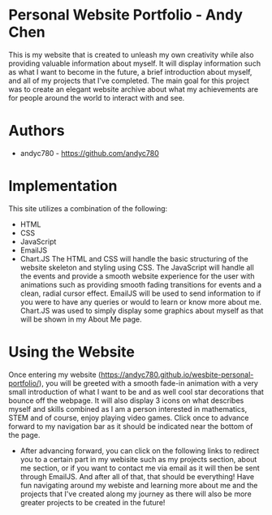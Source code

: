 # Personal Website Portfolio - Andy Chen

This is my website that is created to unleash my own creativity while also providing valuable information about myself. It will display information such as what I want to become in the future, a brief introduction about myself, and all of my projects that I've completed. The main goal for this project was to create an elegant website archive about what my achievements are for people around the world to interact with and see.

# Authors
- andyc780 - https://github.com/andyc780

# Implementation
This site utilizes a combination of the following:
- HTML
- CSS
- JavaScript
- EmailJS
- Chart.JS
The HTML and CSS will handle the basic structuring of the website skeleton and styling using CSS.
The JavaScript will handle all the events and provide a smooth website experience for the user with animations such as providing smooth fading transitions for events and a clean, radial cursor effect.
EmailJS will be used to send information to if you were to have any queries or would to learn or know more about me. Chart.JS was used to simply display some graphics about myself as that will be shown in my About Me page.

# Using the Website
Once entering my website (https://andyc780.github.io/wesbite-personal-portfolio/), you will be greeted with a smooth fade-in animation with a very small introduction of what I want to be and as well cool star decorations that bounce off the webpage. It will also display 3 icons on what describes myself and skills combined as I am a person interested in mathematics, STEM and of course, enjoy playing video games. Click once to advance forward to my navigation bar as it should be indicated near the bottom of the page. 
- After advancing forward, you can click on the following links to redirect you to a certain part in my webisite such as my projects section, about me section, or if you want to contact me via email as it will then be sent through EmailJS.
And after all of that, that should be everything! Have fun navigating around my webiste and learning more about me and the projects that I've created along my journey as there will also be more greater projects to be created in the future!

